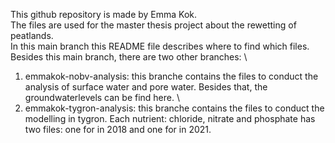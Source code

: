 This github repository is made by Emma Kok. \
The files are used for the master thesis project about the rewetting of peatlands. \
In this main branch this README file describes where to find which files. \
Besides this main branch, there are two other branches: \
1. emmakok-nobv-analysis: this branche contains the files to conduct the analysis of surface water and pore water. Besides that, the groundwaterlevels can be find here. \
2. emmakok-tygron-analysis: this branche contains the files to conduct the modelling in tygron. Each nutrient: chloride, nitrate and phosphate has two files: one for in 2018 and one for in 2021.
